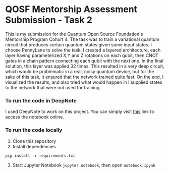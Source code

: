 # QOSF Mentorship Assessment Submission - Task 2

This is my submission for the Quantum Open Source Foundation's Mentorship Program Cohort 4. The task was to train
a variational quantum circuit that produces certain quantum states given some input states. I choose PennyLane to 
solve the task. I created a layered architecture, each layer having parameterized X,Y and Z rotations on each 
qubit, then CNOT gates in a chain pattern connecting each qubit with the next one. In the final solution, this layer
was applied 32 times. This resulted in a very deep circuit, which would be problematic in a real, noisy quantum 
device, but for the sake of this task, it ensured that the network trained quite fast. On the end, I visualized the
results, and also tried what would happen in I supplied states to the network that were not used for training.

### To run the code in DeepNote
I used DeepNote to work on this project. You can simply visit [this](https://deepnote.com/project/QOSF-Assessment-Final-kNSNHBs-TJucUP5FITfVkg/%2Fnotebook.ipynb) link to access the notebook online.

### To run the code locally
1. Clone this repository
2. Install dependencies
```
pip install -r requirements.txt
```
3. Start Jupyter Notebook `jupyter notebook`, then open `notebook.ipynb`
